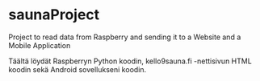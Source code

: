 # saunaProject
Project to read data from Raspberry and sending it to a Website and a Mobile Application


Täältä löydät Raspberryn Python koodin, kello9sauna.fi -nettisivun HTML koodin sekä Android sovellukseni koodin.
